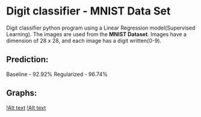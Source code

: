 # Digit classifier - MNIST Data Set

Digit classifier python program using a Linear Regression model(Supervised Learning).
The images are used from the **MNIST Dataset**. 
Images have a dimension of 28 x 28, and each image has a digit written(0-9).

## Prediction: ##

Baseline - 92.92%
Regularized - 96.74%

## Graphs: ## 

[!Alt text](/baseline.jpg?raw=true)
[!Alt text](/regularized.jpg?raw=true)
